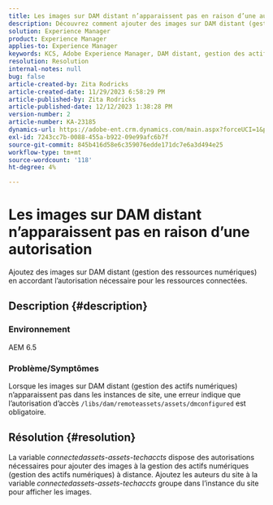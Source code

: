 ```yaml
---
title: Les images sur DAM distant n’apparaissent pas en raison d’une autorisation
description: Découvrez comment ajouter des images sur DAM distant (gestion des actifs numériques).
solution: Experience Manager
product: Experience Manager
applies-to: Experience Manager
keywords: KCS, Adobe Experience Manager, DAM distant, gestion des actifs numériques
resolution: Resolution
internal-notes: null
bug: false
article-created-by: Zita Rodricks
article-created-date: 11/29/2023 6:58:29 PM
article-published-by: Zita Rodricks
article-published-date: 12/12/2023 1:38:28 PM
version-number: 2
article-number: KA-23185
dynamics-url: https://adobe-ent.crm.dynamics.com/main.aspx?forceUCI=1&pagetype=entityrecord&etn=knowledgearticle&id=11bf0c46-e98e-ee11-8179-6045bd006793
exl-id: 7243cc7b-0088-455a-b922-09e99afc6b7f
source-git-commit: 845b416d58e6c359076edde171dc7e6a3d494e25
workflow-type: tm+mt
source-wordcount: '118'
ht-degree: 4%

---
```


# Les images sur DAM distant n’apparaissent pas en raison d’une autorisation


Ajoutez des images sur DAM distant (gestion des ressources numériques) en accordant l’autorisation nécessaire pour les ressources connectées.

## Description {#description}


### Environnement

AEM 6.5

### Problème/Symptômes

Lorsque les images sur DAM distant (gestion des actifs numériques) n’apparaissent pas dans les instances de site, une erreur indique que l’autorisation d’accès `/libs/dam/remoteassets/assets/dmconfigured` est obligatoire.








## Résolution {#resolution}


La variable *connectedassets-assets-techaccts* dispose des autorisations nécessaires pour ajouter des images à la gestion des actifs numériques (gestion des actifs numériques) à distance. Ajoutez les auteurs du site à la variable<b> </b>*connectedassets-assets-techaccts* groupe dans l’instance du site pour afficher les images.
